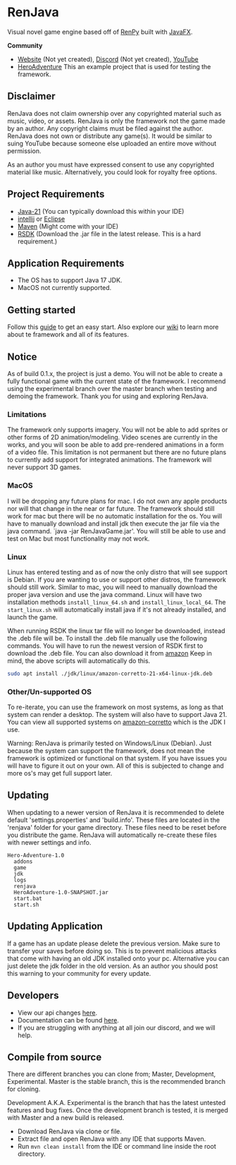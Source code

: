 # RenJava
Visual novel game engine based off of [RenPy](https://www.renpy.org/) built with [JavaFX](https://openjfx.io/).

**Community**
- [Website]() (Not yet created), [Discord]() (Not yet created), [YouTube](https://www.youtube.com/channel/UC4iv_X0Pi8FoHFMUHBkHw1A)
- [HeroAdventure](https://github.com/HackusatePvP/HeroAdventure) This an example project that is used for testing the framework.

## Disclaimer
RenJava does not claim ownership over any copyrighted material such as music, video, or assets. RenJava is only the framework not the game made by an author.
Any copyright claims must be filed against the author. RenJava does not own or distribute any game(s). It would be similar to suing YouTube because someone else uploaded an entire move without permission.

As an author you must have expressed consent to use any copyrighted material like music. Alternatively, you could look for royalty free options.

## Project Requirements
- [Java-21](https://www.oracle.com/java/technologies/downloads/#java21) (You can typically download this within your IDE)
- [intellij](https://www.jetbrains.com/idea/download/?section=windows) or [Eclipse](https://www.eclipse.org/downloads/)
- [Maven](https://maven.apache.org/download.cgi) (Might come with your IDE)
- [RSDK](https://github.com/HackusatePvP/RenJavaSDK/releases) (Download the .jar file in the latest release. This is a hard requirement.)

## Application Requirements
- The OS has to support Java 17 JDK.
- MacOS not currently supported.

## Getting started
Follow this [guide](https://github.com/HackusatePvP/RenJava/wiki/Getting-Started) to get an easy start. Also explore our [wiki](https://github.com/HackusatePvP/RenJava/wiki) to learn more about te framework and all of its features.

## Notice
As of build 0.1.x, the project is just a demo. You will not be able to create a fully functional game with the current state of the framework.
I recommend using the experimental branch over the master branch when testing and demoing the framework. Thank you for using and exploring RenJava.

### Limitations
The framework only supports imagery. You will not be able to add sprites or other forms of 2D animation/modeling. Video scenes are currently in the works, and you will soon be able to add pre-rendered animations in a form of a video file. This limitation is not permanent but there are no future plans to currently add support for integrated animations.
The framework will never support 3D games. 

### MacOS
I will be dropping any future plans for mac. I do not own any apple products nor will that change in the near or far future. The framework should still work for mac but there will be no automatic installation for the os. You will have to manually download and install jdk then execute the jar file via the java command.
`java -jar RenJavaGame.jar'. You will still be able to use and test on Mac but most functionality may not work.

### Linux
Linux has entered testing and as of now the only distro that will see support is Debian. If you are wanting to use or support other distros, the framework should still work. Similar to mac, you will need to manually download the proper java version and use the java command.
Linux will have two installation methods `install_linux_64.sh` and `install_linux_local_64`. The `start_linux.sh` will automatically install java if it's not already installed, and launch the game.

When running RSDK the linux tar file will no longer be downloaded, instead the .deb file will be.
To install the .deb file manually use the following commands. You will have to run the newest version of RSDK first to download the .deb file. You can also download it from [amazon](https://docs.aws.amazon.com/corretto/latest/corretto-21-ug/downloads-list.html)
Keep in mind, the above scripts will automatically do this.
```bash
sudo apt install ./jdk/linux/amazon-corretto-21-x64-linux-jdk.deb
```

### Other/Un-supported OS
To re-iterate, you can use the framework on most systems, as long as that system can render a desktop. The system will also have to support Java 21.
You can view all supported systems on [amazon-corretto](https://docs.aws.amazon.com/corretto/latest/corretto-21-ug/downloads-list.html) which is the JDK I use.

Warning: RenJava is primarily tested on Windows/Linux (Debian). Just because the system can support the framework, does not mean the framework is optimized or functional on that system.
If you have issues you will have to figure it out on your own. All of this is subjected to change and more os's may get full support later.

## Updating
When updating to a newer version of RenJava it is recommended to delete default 'settings.properties' and 'build.info'.
These files are located in the 'renjava' folder for your game directory. These files need to be reset before you distribute the game.
RenJava will automatically re-create these files with newer settings and info.

```
Hero-Adventure-1.0
  addons
  game
  jdk
  logs
  renjava
  HeroAdventure-1.0-SNAPSHOT.jar
  start.bat
  start.sh
```

## Updating Application
If a game has an update please delete the previous version. Make sure to transfer your saves before doing so. This is to prevent malicious attacks that come with having an old JDK installed onto your pc.
Alternative you can just delete the jdk folder in the old version. As an author you should post this warning to your community for every update.

## Developers
- View our api changes [here]().
- Documentation can be found [here](https://github.com/HackusatePvP/RenJava/wiki).
- If you are struggling with anything at all join our discord, and we will help.

## Compile from source
There are different branches you can clone from; Master, Development, Experimental. Master is the stable branch, this is the recommended branch for cloning.

Development A.K.A. Experimental is the branch that has the latest untested features and bug fixes. Once the development branch is tested, it is merged with Master and a new build is released.
- Download RenJava via clone or file.
- Extract file and open RenJava with any IDE that supports Maven.
- Run `mvn clean install` from the IDE or command line inside the root directory.